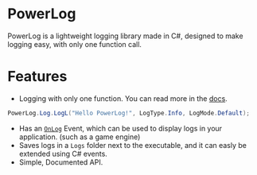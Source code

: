 # PowerLog
PowerLog is a lightweight logging library made in C#, designed to make logging easy, with only one function call.

<!-- <img src="https://user-images.githubusercontent.com/85254326/156647228-04a1999e-d998-41b8-aeba-a957856b748e.png" width=450> -->

# Features
* Logging with only one function. You can read more in the [docs](https://github.com/Thev2Andy/PowerLog/wiki).
```cs
PowerLog.Log.LogL("Hello PowerLog!", LogType.Info, LogMode.Default);
```

* Has an [`OnLog`](https://github.com/Thev2Andy/PowerLog/wiki/API-Reference#onlog-eventhandlerlogeventargs) Event, which can be used to display logs in your application. (such as a game engine)
* Saves logs in a `Logs` folder next to the executable, and it can easly be extended using C# events.
* Simple, Documented API.
